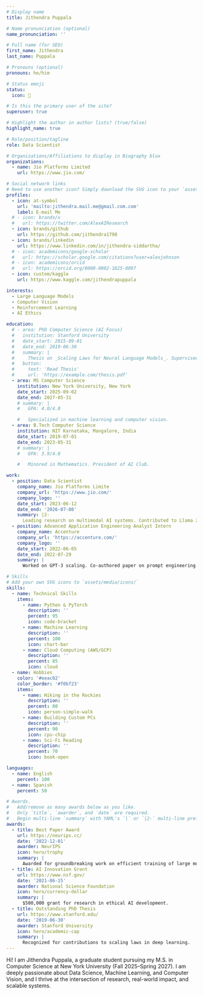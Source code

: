 ```yaml
---
# Display name
title: Jithendra Puppala

# Name pronunciation (optional)
name_pronunciation: ''

# Full name (for SEO)
first_name: Jithendra
last_name: Puppala

# Pronouns (optional)
pronouns: he/him

# Status emoji
status:
  icon: 🚀

# Is this the primary user of the site?
superuser: true

# Highlight the author in author lists? (true/false)
highlight_name: true

# Role/position/tagline
role: Data Scientist

# Organizations/Affiliations to display in Biography blox
organizations:
  - name: Jio Platforms Limited
    url: https://www.jio.com/

# Social network links
# Need to use another icon? Simply download the SVG icon to your `assets/media/icons/` folder.
profiles:
  - icon: at-symbol
    url: 'mailto:jithendra.mail.me@gmail.com.com'
    label: E-mail Me
  # - icon: brands/x
  #   url: https://twitter.com/AlexAIResearch
  - icon: brands/github
    url: https://github.com/jithendra1798
  - icon: brands/linkedin
    url: https://www.linkedin.com/in/jithendra-siddartha/
  # - icon: academicons/google-scholar
  #   url: https://scholar.google.com/citations?user=alexjohnson
  # - icon: academicons/orcid
  #   url: https://orcid.org/0000-0002-1825-0097
  - icon: custom/kaggle
    url: https://www.kaggle.com/jithendrapuppala

interests:
  - Large Language Models
  - Computer Vision
  - Reinforcement Learning
  - AI Ethics

education:
  # - area: PhD Computer Science (AI Focus)
  #   institution: Stanford University
  #   date_start: 2015-09-01
  #   date_end: 2019-06-30
  #   summary: |
  #     Thesis on _Scaling Laws for Neural Language Models_. Supervised by Prof. Andrew Ng. Published 5 papers in NeurIPS and ICML, with 2 best paper awards.
  #   button:
  #     text: 'Read Thesis'
  #     url: 'https://example.com/thesis.pdf'
  - area: MS Computer Science
    institution: New York University, New York
    date_start: 2025-09-02
    date_end: 2027-05-31
    # summary: |
    #   GPA: 4.0/4.0

    #   Specialized in machine learning and computer vision.
  - area: B.Tech Computer Science
    institution: NIT Karnataka, Mangalore, India
    date_start: 2019-07-01
    date_end: 2023-05-31
    # summary: |
    #   GPA: 3.9/4.0

    #   Minored in Mathematics. President of AI Club.

work:
  - position: Data Scientist
    company_name: Jio Platforms Limite
    company_url: 'https://www.jio.com/'
    company_logo: ''
    date_start: 2023-06-12
    date_end: '2026-07-08'
    summary: |2-
      Leading research on multimodal AI systems. Contributed to Llama 2 and other open-source models. 50+ citations in 3 years.
  - position: Advanced Application Engineering Analyst Intern
    company_name: Accenture
    company_url: 'https://accenture.com/'
    company_logo: ''
    date_start: 2022-06-05
    date_end: 2022-07-29
    summary: |
      Worked on GPT-3 scaling. Co-authored paper on prompt engineering.

# Skills
# Add your own SVG icons to `assets/media/icons/`
skills:
  - name: Technical Skills
    items:
      - name: Python & PyTorch
        description: ''
        percent: 95
        icon: code-bracket
      - name: Machine Learning
        description: ''
        percent: 100
        icon: chart-bar
      - name: Cloud Computing (AWS/GCP)
        description: ''
        percent: 85
        icon: cloud
  - name: Hobbies
    color: '#eeac02'
    color_border: '#f0bf23'
    items:
      - name: Hiking in the Rockies
        description: ''
        percent: 80
        icon: person-simple-walk
      - name: Building Custom PCs
        description: ''
        percent: 90
        icon: cpu-chip
      - name: Sci-Fi Reading
        description: ''
        percent: 70
        icon: book-open

languages:
  - name: English
    percent: 100
  - name: Spanish
    percent: 50

# Awards.
#   Add/remove as many awards below as you like.
#   Only `title`, `awarder`, and `date` are required.
#   Begin multi-line `summary` with YAML's `|` or `|2-` multi-line prefix and indent 2 spaces below.
awards:
  - title: Best Paper Award
    url: https://neurips.cc/
    date: '2022-12-01'
    awarder: NeurIPS
    icon: hero/trophy
    summary: |
      Awarded for groundbreaking work on efficient training of large models.
  - title: AI Innovation Grant
    url: https://www.nsf.gov/
    date: '2021-06-15'
    awarder: National Science Foundation
    icon: hero/currency-dollar
    summary: |
      $500,000 grant for research in ethical AI development.
  - title: Outstanding PhD Thesis
    url: https://www.stanford.edu/
    date: '2019-06-30'
    awarder: Stanford University
    icon: hero/academic-cap
    summary: |
      Recognized for contributions to scaling laws in deep learning.
---
```


Hi! I am Jithendra Puppala, a graduate student pursuing my M.S. in Computer Science at New York University (Fall 2025–Spring 2027). I am deeply passionate about Data Science, Machine Learning, and Computer Vision, and I thrive at the intersection of research, real-world impact, and scalable systems.
